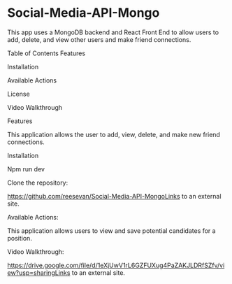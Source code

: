 # Social-Media-API-Mongo

This app uses a MongoDB backend and React Front End to allow users to add, delete, and view other users and make friend connections. 

Table of Contents
Features

Installation

Available Actions

License

Video Walkthrough


Features

This application allows the user to add, view, delete, and make new friend connections. 

Installation

Npm run dev

Clone the repository:

 https://github.com/reesevan/Social-Media-API-MongoLinks to an external site. 

Available Actions:

This application allows users to view and save potential candidates for a position.

Video Walkthrough:

https://drive.google.com/file/d/1eXjUwV1rL6GZFUXug4PaZAKJLDRfSZfv/view?usp=sharingLinks to an external site. 
